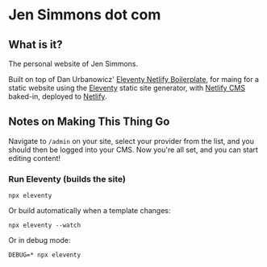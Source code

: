 
# Jen Simmons dot com

## What is it?

The personal website of Jen Simmons. 
 
Built on top of Dan Urbanowicz' [Eleventy Netlify Boilerplate](https://github.com/danurbanowicz/eleventy-netlify-boilerplate), for maing for a static website using the [Eleventy](https://www.11ty.io/) static site generator, with [Netlify CMS](https://www.netlifycms.org/) baked-in, deployed to [Netlify](https://www.netlify.com).


## Notes on Making This Thing Go

Navigate to `/admin` on your site, select your provider from the
list, and you should then be logged into your CMS. Now you're all set, and you can start editing content!


### Run Eleventy (builds the site)

```
npx eleventy
```

Or build automatically when a template changes:
```
npx eleventy --watch
```

Or in debug mode:
```
DEBUG=* npx eleventy
```
